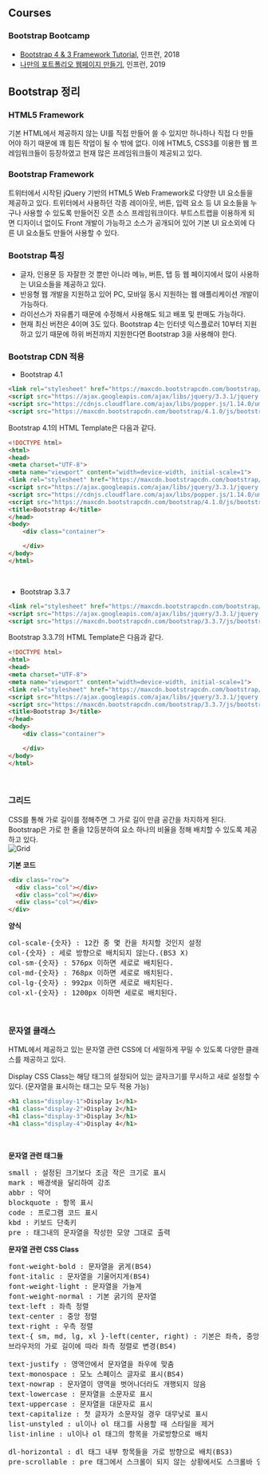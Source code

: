 Courses
-------
### Bootstrap Bootcamp
- [Bootstrap 4 & 3 Framework Tutorial](https://www.inflearn.com/course/bootstrap-2#), 인프런, 2018
- [나만의 포트폴리오 웹페이지 만들기](https://www.inflearn.com/course/%ED%8F%AC%ED%8A%B8%ED%8F%B4%EB%A6%AC%EC%98%A4#), 인프런, 2019

Bootstrap 정리
-------
### HTML5 Framework
기본 HTML에서 제공하지 않는 UI를 직접 만들어 쓸 수 있지만 하나하나 직접 다 만들어야 하기 때문에 꽤 힘든 작업이 될 수 밖에 없다. 이에 HTML5, CSS3를 이용한 웹 프레임워크들이 등장하였고 현재 많은 프레임워크들이 제공되고 있다.<br>

### Bootstrap Framework
트위터에서 시작된 jQuery 기반의 HTML5 Web Framework로 다양한 UI 요소들을 제공하고 있다. 트위터에서 사용하던 각종 레이아웃, 버튼, 입력 요소 등 UI 요소들을 누구나 사용할 수 있도록 만들어진 오픈 소스 프레임워크이다. 부트스트랩을 이용하게 되면 디자이너 없이도 Front 개발이 가능하고 소스가 공개되어 있어 기본 UI 요소외에 다른 UI 요소들도 만들어 사용할 수 있다.<br>

### Bootstrap 특징
- 글자, 인용문 등 자잘한 것 뿐만 아니라 메뉴, 버튼, 탭 등 웹 페이지에서 많이 사용하는 UI요소들을 제공하고 있다.
- 반응형 웹 개발을 지원하고 있어 PC, 모바일 동시 지원하는 웹 애플리케이션 개발이 가능하다.
- 라이선스가 자유롭기 때문에 수정해서 사용해도 되고 배포 및 판매도 가능하다.
- 현재 최신 버전은 4이며 3도 있다. Bootstrap 4는 인터넷 익스플로러 10부터 지원하고 있기 때문에 하위 버전까지 지원한다면 Bootstrap 3을 사용해야 한다.<br>

### Bootstrap CDN 적용
- Bootstrap 4.1
```html
<link rel="stylesheet" href="https://maxcdn.bootstrapcdn.com/bootstrap/4.1.0/css/bootstrap.min.css">
<script src="https://ajax.googleapis.com/ajax/libs/jquery/3.3.1/jquery.min.js"></script>
<script src="https://cdnjs.cloudflare.com/ajax/libs/popper.js/1.14.0/umd/popper.min.js"></script>
<script src="https://maxcdn.bootstrapcdn.com/bootstrap/4.1.0/js/bootstrap.min.js"></script>
```
Bootstrap 4.1의 HTML Template은 다음과 같다.
```html
<!DOCTYPE html>
<html>
<head>
<meta charset="UTF-8">
<meta name="viewport" content="width=device-width, initial-scale=1">
<link rel="stylesheet" href="https://maxcdn.bootstrapcdn.com/bootstrap/4.1.0/css/bootstrap.min.css">
<script src="https://ajax.googleapis.com/ajax/libs/jquery/3.3.1/jquery.min.js"></script>
<script src="https://cdnjs.cloudflare.com/ajax/libs/popper.js/1.14.0/umd/popper.min.js"></script>
<script src="https://maxcdn.bootstrapcdn.com/bootstrap/4.1.0/js/bootstrap.min.js"></script>
<title>Bootstrap 4</title>
</head>
<body>
	<div class="container">

	</div>
</body>
</html>
```

<br>

- Bootstrap 3.3.7
```html
<link rel="stylesheet" href="https://maxcdn.bootstrapcdn.com/bootstrap/3.3.7/css/bootstrap.min.css">
<script src="https://ajax.googleapis.com/ajax/libs/jquery/3.3.1/jquery.min.js"></script>
<script src="https://maxcdn.bootstrapcdn.com/bootstrap/3.3.7/js/bootstrap.min.js"></script>
```
Bootstrap 3.3.7의 HTML Template은 다음과 같다.
```html
<!DOCTYPE html>
<html>
<head>
<meta charset="UTF-8">
<meta name="viewport" content="width=device-width, initial-scale=1">
<link rel="stylesheet" href="https://maxcdn.bootstrapcdn.com/bootstrap/3.3.7/css/bootstrap.min.css">
<script src="https://ajax.googleapis.com/ajax/libs/jquery/3.3.1/jquery.min.js"></script>
<script src="https://maxcdn.bootstrapcdn.com/bootstrap/3.3.7/js/bootstrap.min.js"></script>
<title>Bootstrap 3</title>
</head>
<body>
	<div class="container">

	</div>
</body>
</html>
```

<br>

### 그리드
CSS를 통해 가로 길이를 정해주면 그 가로 길이 만큼 공간을 차지하게 된다. Bootstrap은 가로 한 줄을 12등분하여 요소 하나의 비율을 정해 배치할 수 있도록 제공하고 있다.<br>
![Grid](https://user-images.githubusercontent.com/48443734/73048429-753e1c80-3ebc-11ea-863e-f3294e84e524.PNG)

**기본 코드**
```html
<div class="row">
  <div class="col"></div>
  <div class="col"></div>
  <div class="col"></div>
</div>
```
**양식**
<pre>col-scale-{숫자} : 12칸 중 몇 칸을 차지할 것인지 설정
col-{숫자} : 세로 방향으로 배치되지 않는다.(BS3 X)
col-sm-{숫자} : 576px 이하면 세로로 배치된다.
col-md-{숫자} : 768px 이하면 세로로 배치된다.
col-lg-{숫자} : 992px 이하면 세로로 배치된다.
col-xl-{숫자} : 1200px 이하면 세로로 배치된다.</pre><br>

### 문자열 클래스
HTML에서 제공하고 있는 문자열 관련 CSS에 더 세밀하게 꾸밀 수 있도록 다양한 클래스를 제공하고 있다.

Display CSS Class는 해당 태그의 설정되어 있는 글자크기를 무시하고 새로 설정할 수 있다. (문자열을 표시하는 태그는 모두 적용 가능)
```html
<h1 class="display-1">Display 1</h1>
<h1 class="display-2">Display 2</h1>
<h1 class="display-3">Display 3</h1>
<h1 class="display-4">Display 4</h1>
```

<br>

**문자열 관련 태그들**
<pre>small : 설정된 크기보다 조금 작은 크기로 표시
mark : 배경색을 달리하여 강조
abbr : 약어
blockquote : 항목 표시
code : 프로그램 코드 표시
kbd : 키보드 단축키
pre : 태그내의 문자열을 작성한 모양 그대로 출력</pre>

**문자열 관련 CSS Class**
<pre>font-weight-bold : 문자열을 굵게(BS4)
font-italic : 문자열을 기울어지게(BS4)
font-weight-light : 문자열을 가늘게
font-weight-normal : 기본 굵기의 문자열
text-left : 좌측 정렬
text-center : 중앙 정렬
text-right : 우측 정렬
text-{ sm, md, lg, xl }-left(center, right) : 기본은 좌측, 중앙, 우측에 정렬 되지만
브라우저의 가로 길이에 따라 좌측 정렬로 변경(BS4)

text-justify : 영역안에서 문자열을 좌우에 맞춤
text-monospace : 모노 스페이스 글자로 표시(BS4)
text-nowrap : 문자열이 영역을 벗어나더라도 개행되지 않음
text-lowercase : 문자열을 소문자로 표시
text-uppercase : 문자열을 대문자로 표시
text-capitalize : 첫 글자가 소문자일 경우 대무낮로 표시
list-unstyled : ul이나 ol 태그를 사용할 때 스타일을 제거
list-inline : ul이나 ol 태그의 항목을 가로방향으로 배치

dl-horizontal : dl 태그 내부 항목들을 가로 방향으로 배치(BS3)
pre-scrollable : pre 태그에서 스크롤이 되지 않는 상황에서도 스크롤바 영역을 표시</pre>